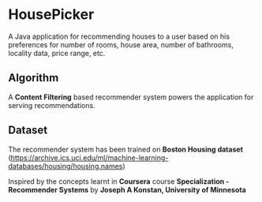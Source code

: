# HousePicker

A Java application for recommending houses to a user based on his preferences for number of rooms, house area, number of bathrooms, locality data, price range, etc.

## Algorithm
A **Content Filtering** based recommender system powers the application for serving recommendations.

## Dataset
The recommender system has been trained on **Boston Housing dataset** (https://archive.ics.uci.edu/ml/machine-learning-databases/housing/housing.names)

Inspired by the concepts learnt in 
**Coursera** course **Specialization - Recommender Systems** by **Joseph A Konstan, University of Minnesota** 

